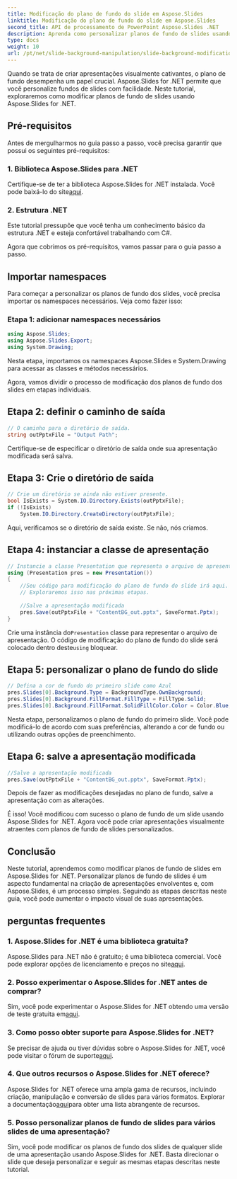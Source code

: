 ```yaml
---
title: Modificação do plano de fundo do slide em Aspose.Slides
linktitle: Modificação do plano de fundo do slide em Aspose.Slides
second_title: API de processamento de PowerPoint Aspose.Slides .NET
description: Aprenda como personalizar planos de fundo de slides usando Aspose.Slides for .NET. Eleve suas apresentações com planos de fundo visualmente atraentes. Comece hoje!
type: docs
weight: 10
url: /pt/net/slide-background-manipulation/slide-background-modification/
---
```


Quando se trata de criar apresentações visualmente cativantes, o plano de fundo desempenha um papel crucial. Aspose.Slides for .NET permite que você personalize fundos de slides com facilidade. Neste tutorial, exploraremos como modificar planos de fundo de slides usando Aspose.Slides for .NET. 

## Pré-requisitos

Antes de mergulharmos no guia passo a passo, você precisa garantir que possui os seguintes pré-requisitos:

### 1. Biblioteca Aspose.Slides para .NET

 Certifique-se de ter a biblioteca Aspose.Slides for .NET instalada. Você pode baixá-lo do site[aqui](https://releases.aspose.com/slides/net/).

### 2. Estrutura .NET

Este tutorial pressupõe que você tenha um conhecimento básico da estrutura .NET e esteja confortável trabalhando com C#.

Agora que cobrimos os pré-requisitos, vamos passar para o guia passo a passo.

## Importar namespaces

Para começar a personalizar os planos de fundo dos slides, você precisa importar os namespaces necessários. Veja como fazer isso:

### Etapa 1: adicionar namespaces necessários

```csharp
using Aspose.Slides;
using Aspose.Slides.Export;
using System.Drawing;
```

Nesta etapa, importamos os namespaces Aspose.Slides e System.Drawing para acessar as classes e métodos necessários.

Agora, vamos dividir o processo de modificação dos planos de fundo dos slides em etapas individuais.

## Etapa 2: definir o caminho de saída

```csharp
// O caminho para o diretório de saída.
string outPptxFile = "Output Path";
```

Certifique-se de especificar o diretório de saída onde sua apresentação modificada será salva.

## Etapa 3: Crie o diretório de saída

```csharp
// Crie um diretório se ainda não estiver presente.
bool IsExists = System.IO.Directory.Exists(outPptxFile);
if (!IsExists)
    System.IO.Directory.CreateDirectory(outPptxFile);
```

Aqui, verificamos se o diretório de saída existe. Se não, nós criamos.

## Etapa 4: instanciar a classe de apresentação

```csharp
// Instancie a classe Presentation que representa o arquivo de apresentação
using (Presentation pres = new Presentation())
{
    //Seu código para modificação do plano de fundo do slide irá aqui.
    // Exploraremos isso nas próximas etapas.
    
    //Salve a apresentação modificada
    pres.Save(outPptxFile + "ContentBG_out.pptx", SaveFormat.Pptx);
}
```

 Crie uma instância do`Presentation` classe para representar o arquivo de apresentação. O código de modificação do plano de fundo do slide será colocado dentro deste`using` bloquear.

## Etapa 5: personalizar o plano de fundo do slide

```csharp
// Defina a cor de fundo do primeiro slide como Azul
pres.Slides[0].Background.Type = BackgroundType.OwnBackground;
pres.Slides[0].Background.FillFormat.FillType = FillType.Solid;
pres.Slides[0].Background.FillFormat.SolidFillColor.Color = Color.Blue;
```

Nesta etapa, personalizamos o plano de fundo do primeiro slide. Você pode modificá-lo de acordo com suas preferências, alterando a cor de fundo ou utilizando outras opções de preenchimento.

## Etapa 6: salve a apresentação modificada

```csharp
//Salve a apresentação modificada
pres.Save(outPptxFile + "ContentBG_out.pptx", SaveFormat.Pptx);
```

Depois de fazer as modificações desejadas no plano de fundo, salve a apresentação com as alterações.

É isso! Você modificou com sucesso o plano de fundo de um slide usando Aspose.Slides for .NET. Agora você pode criar apresentações visualmente atraentes com planos de fundo de slides personalizados.

## Conclusão

Neste tutorial, aprendemos como modificar planos de fundo de slides em Aspose.Slides for .NET. Personalizar planos de fundo de slides é um aspecto fundamental na criação de apresentações envolventes e, com Aspose.Slides, é um processo simples. Seguindo as etapas descritas neste guia, você pode aumentar o impacto visual de suas apresentações.

## perguntas frequentes

### 1. Aspose.Slides for .NET é uma biblioteca gratuita?

 Aspose.Slides para .NET não é gratuito; é uma biblioteca comercial. Você pode explorar opções de licenciamento e preços no site[aqui](https://purchase.aspose.com/buy).

### 2. Posso experimentar o Aspose.Slides for .NET antes de comprar?

 Sim, você pode experimentar o Aspose.Slides for .NET obtendo uma versão de teste gratuita em[aqui](https://releases.aspose.com/).

### 3. Como posso obter suporte para Aspose.Slides for .NET?

 Se precisar de ajuda ou tiver dúvidas sobre o Aspose.Slides for .NET, você pode visitar o fórum de suporte[aqui](https://forum.aspose.com/).

### 4. Que outros recursos o Aspose.Slides for .NET oferece?

 Aspose.Slides for .NET oferece uma ampla gama de recursos, incluindo criação, manipulação e conversão de slides para vários formatos. Explorar a documentação[aqui](https://reference.aspose.com/slides/net/)para obter uma lista abrangente de recursos.

### 5. Posso personalizar planos de fundo de slides para vários slides de uma apresentação?

Sim, você pode modificar os planos de fundo dos slides de qualquer slide de uma apresentação usando Aspose.Slides for .NET. Basta direcionar o slide que deseja personalizar e seguir as mesmas etapas descritas neste tutorial.
